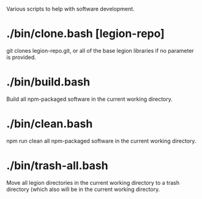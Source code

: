 
Various scripts to help with software development.

./bin/clone.bash [legion-repo]
=================

git clones legion-repo.git, or all of the base legion libraries if no parameter
is provided.

./bin/build.bash
==========

Build all npm-packaged software in the current working directory.

./bin/clean.bash
==========

npm run clean all npm-packaged software in the current working directory.

./bin/trash-all.bash
====================

Move all legion directories in the current working directory to a trash
directory (which also will be in the current working directory.
